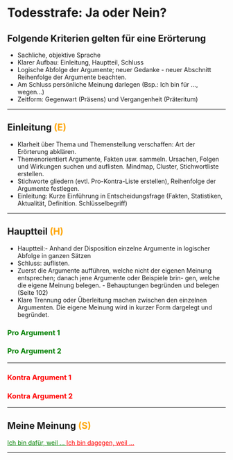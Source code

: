 # Todesstrafe: Ja oder Nein?

## Folgende Kriterien gelten für eine Erörterung

- Sachliche, objektive Sprache
- Klarer Aufbau: Einleitung, Hauptteil, Schluss
- Logische Abfolge der Argumente; neuer Gedanke - neuer Abschnitt Reihenfolge der Argumente beachten.
- Am Schluss persönliche Meinung darlegen (Bsp.: Ich bin für ..., wegen...)
- Zeitform: Gegenwart (Präsens) und Vergangenheit (Präteritum)

---

## Einleitung <span style="color:orange;">(E)</span>

- Klarheit über Thema und Themenstellung verschaffen: Art der Erörterung abklären.
- Themenorientiert Argumente, Fakten usw. sammeln. Ursachen, Folgen und Wirkungen suchen und auflisten. Mindmap, Cluster, Stichwortliste erstellen.
- Stichworte gliedern (evtl. Pro-Kontra-Liste erstellen), Reihenfolge der Argumente festlegen.
- Einleitung: Kurze Einführung in Entscheidungsfrage (Fakten, Statistiken, Aktualität, Definition. Schlüsselbegriff)

---

## Hauptteil <span style="color:orange;">(H)</span>

- Hauptteil:- Anhand der Disposition einzelne Argumente in logischer Abfolge in ganzen Sätzen
- Schluss: auflisten.
- Zuerst die Argumente aufführen, welche nicht der eigenen Meinung entsprechen; danach jene Argumente oder Beispiele brin- gen, welche die eigene Meinung belegen. - Behauptungen begründen und belegen (Seite 102)
- Klare Trennung oder Überleitung machen zwischen den einzelnen Argumenten. Die eigene Meinung wird in kurzer Form dargelegt und begründet.

<span style="color:green;">

### Pro Argument 1

### Pro Argument 2

</span>

---

<span style="color:red;">

### Kontra Argument 1

### Kontra Argument 2

</span>

---

## Meine Meinung <span style="color:orange;">(S)</span>

<span style="color:green;text-decoration: underline;">
Ich bin dafür, weil ...
</span>

<span style="color:red;text-decoration: underline;">
Ich bin dagegen, weil ...
</span>

---

<span style="color:orange;"></span>
<span style="color:green;"></span>
<span style="color:red;"></span>
<span style="text-decoration: underline;"></span>
